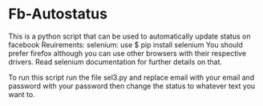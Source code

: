 # Fb-Autostatus
This is a python script that can be used to automatically update status on facebook
Reuirements:
selenium: use 
$ pip install selenium 
You should prefer firefox although you can use other browsers with their respective drivers. Read selenium documentation for further details on that.

To run this script run the file sel3.py and replace email with your email and password with your password then change the status to whatever text you want to.
